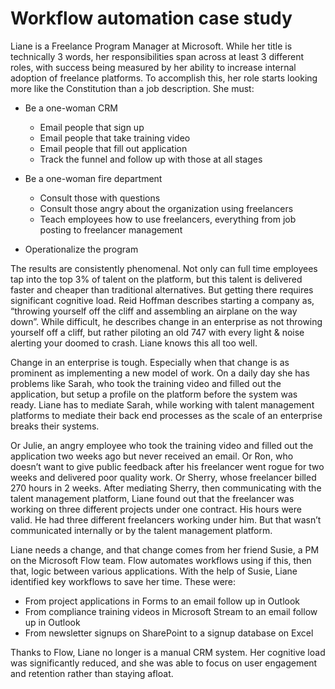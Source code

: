 Workflow automation case study 
===================

Liane is a Freelance Program Manager at Microsoft. While her title is technically 3 words, her responsibilities span across at least 3 different roles, with success being measured by her ability to increase internal adoption of freelance platforms. To accomplish this, her role starts looking more like the Constitution than a job description. She must:

- Be a one-woman CRM
    - Email people that sign up 
    - Email people that take training video
    - Email people that fill out application
    - Track the funnel and follow up with those at all stages 

- Be a one-woman fire department
    - Consult those with questions
    - Consult those angry about the organization using freelancers
    - Teach employees how to use freelancers, everything from job posting to freelancer management

- Operationalize the program

The results are consistently phenomenal. Not only can full time employees tap into the top 3% of talent on the platform, but this talent is delivered faster and cheaper than traditional alternatives. But getting there requires significant cognitive load. Reid Hoffman describes starting a company as, “throwing yourself off the cliff and assembling an airplane on the way down”. While difficult, he describes change in an enterprise as not throwing yourself off a cliff, but rather piloting an old 747 with every light & noise alerting your doomed to crash. Liane knows this all too well. 

Change in an enterprise is tough. Especially when that change is as prominent as implementing a new model of work. On a daily day she has problems like Sarah, who took the training video and filled out the application, but setup a profile on the platform before the system was ready. Liane has to mediate Sarah, while working with talent management platforms to mediate their back end processes as the scale of an enterprise breaks their systems. 

Or Julie, an angry employee who took the training video and filled out the application two weeks ago but never received an email. Or Ron, who doesn’t want to give public feedback after his freelancer went rogue for two weeks and delivered poor quality work. Or Sherry, whose freelancer billed 270 hours in 2 weeks. After mediating Sherry, then communicating with the talent management platform, Liane found out that the freelancer was working on three different projects under one contract. His hours were valid. He had three different freelancers working under him. But that wasn’t communicated internally or by the talent management platform.  

Liane needs a change, and that change comes from her friend Susie, a PM on the Microsoft Flow team. Flow automates workflows using if this, then that, logic between various applications. With the help of Susie, Liane identified key workflows to save her time. These were: 

- From project applications in Forms to an email follow up in Outlook 
- From compliance training videos in Microsoft Stream to an email follow up in Outlook
- From newsletter signups on SharePoint to a signup database on Excel 

Thanks to Flow, Liane no longer is a manual CRM system. Her cognitive load was significantly reduced, and she was able to focus on user engagement and retention rather than staying afloat.